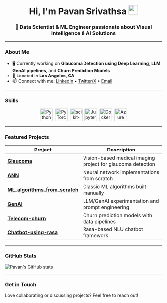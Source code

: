 <!-- Header -->
<h1 align="center">Hi, I'm Pavan Srivathsa <img src="https://media.giphy.com/media/hvRJCLFzcasrR4ia7z/giphy.gif" width="30px"></h1>
<h3 align="center">🚀 Data Scientist & ML Engineer passionate about Visual Intelligence & AI Solutions</h3>

---

###  About Me

- 🖥 Currently working on **Glaucoma Detection using Deep Learning**, **LLM GenAI pipelines**, and **Churn Prediction Models**
- 📍 Located in **Los Angeles, CA**
- 📫 Connect with me: [LinkedIn](#) • [Twitter/X](#) • [Email](mailto:your-email@example.com)

---

###  Skills

<div align="center">
  <img src="https://cdn.jsdelivr.net/gh/devicons/devicon/icons/python/python-original.svg" title="Python" width="40" />&nbsp;
  <img src="https://cdn.jsdelivr.net/gh/devicons/devicon/icons/pytorch/pytorch-original.svg" title="PyTorch" width="40" />&nbsp;
  <img src="https://cdn.jsdelivr.net/gh/devicons/devicon/icons/scikit-learn/scikit-learn-original.svg" title="scikit-learn" width="40" />&nbsp;
  <img src="https://cdn.jsdelivr.net/gh/devicons/devicon/icons/jupyter/jupyter-original.svg" title="Jupyter" width="40" />&nbsp;
  <img src="https://cdn.jsdelivr.net/gh/devicons/devicon/icons/docker/docker-original.svg" title="Docker" width="40" />&nbsp;
  <img src="https://cdn.jsdelivr.net/gh/devicons/devicon/icons/azure/azure-original.svg" title="Azure" width="40" />
</div>

---

###  Featured Projects

| Project | Description |
|---------|-------------|
| **[Glaucoma](https://github.com/Pavan-Srivathsa/Glaucoma)** | Vision-based medical imaging project for glaucoma detection |
| **[ANN](https://github.com/Pavan-Srivathsa/ANN)** | Neural network implementations from scratch |
| **[ML_algorithms_from_scratch](https://github.com/Pavan-Srivathsa/ML_algorithms_from_scratch)** | Classic ML algorithms built manually |
| **[GenAI](https://github.com/Pavan-Srivathsa/GenAI)** | LLM/GenAI experimentation and prompt engineering |
| **[Telecom-churn](https://github.com/Pavan-Srivathsa/Telecom-churn)** | Churn prediction models with data pipelines |
| **[Chatbot-using-rasa](https://github.com/Pavan-Srivathsa/Chatbot-using-rasa)** | Rasa-based NLU chatbot framework |

---

###  GitHub Stats

![Pavan's GitHub stats](https://github-readme-stats.vercel.app/api?username=Pavan-Srivathsa&show_icons=true&theme=transparent)

---

###  Get in Touch

Love collaborating or discussing projects? Feel free to reach out!  
